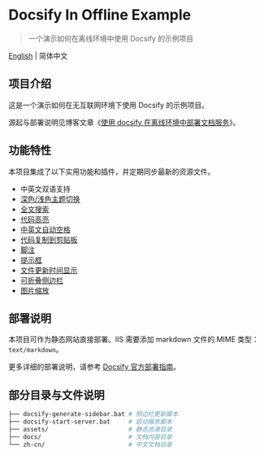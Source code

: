 # Docsify In Offline Example

> 一个演示如何在离线环境中使用 Docsify 的示例项目

[English](../README.md) | 简体中文

## 项目介绍

这是一个演示如何在无互联网环境下使用 Docsify 的示例项目。

源起与部署说明见博客文章《[使用 docsify 在离线环境中部署文档服务](https://viazure.cc/posts/development/deploying-docsify-in-offline-environment/)》。

## 功能特性

本项目集成了以下实用功能和插件，并定期同步最新的资源文件。

- 中英文双语支持
- [深色/浅色主题切换](https://github.com/boopathikumar018/docsify-darklight-theme)
- [全文搜索](https://docsify.js.org/#/zh-cn/plugins?id=全文搜索-search)
- [代码高亮](https://docsify.js.org/#/zh-cn/language-highlight)
- [中英文自动空格](https://github.com/sy-records/docsify-pangu)
- [代码复制到剪贴板](https://github.com/jperasmus/docsify-copy-code)
- [脚注](https://github.com/sy-records/docsify-footnotes)
- [提示框](https://github.com/fzankl/docsify-plugin-flexible-alerts)
- [文件更新时间显示](https://github.com/fzankl/docsify-plugin-flexible-alerts)
- [可折叠侧边栏](https://github.com/iPeng6/docsify-sidebar-collapse)
- [图片缩放](https://kingdido999.github.io/zooming/docs)

## 部署说明

本项目可作为静态网站直接部署。IIS 需要添加 markdown 文件的 MIME 类型：`text/markdown`。

更多详细的部署说明，请参考 [Docsify 官方部署指南](https://docsify.js.org/#/zh-cn/deploy)。

## 部分目录与文件说明

```bash
├── docsify-generate-sidebar.bat # 侧边栏更新脚本
├── docsify-start-server.bat     # 启动服务脚本
├── assets/                      # 静态资源目录
├── docs/                        # 文档内容目录
└── zh-cn/                       # 中文文档目录
```
